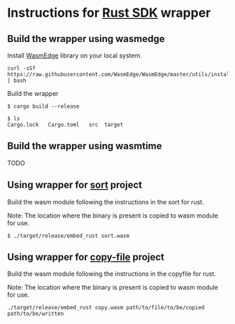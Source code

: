 # Instructions for [Rust SDK](https://wasmedge.org/book/en/sdk/rust.html) wrapper

## Build the wrapper using wasmedge

Install [WasmEdge](https://wasmedge.org/book/en/quick_start/install.html) library on your local system.

```console
curl -sSf https://raw.githubusercontent.com/WasmEdge/WasmEdge/master/utils/install.sh | bash
```

Build the wrapper

```console
$ cargo build --release
```

```console
$ ls
Cargo.lock   Cargo.toml   src  target
```

## Build the wrapper using wasmtime

TODO

## Using wrapper for [sort](../../sort/rust/) project

Build the wasm module following the instructions in the sort for rust.

Note: The location where the binary is present is copied to wasm module for use.

```console
$ ./target/release/embed_rust sort.wasm
```

## Using wrapper for [copy-file](../../copy-file/go/) project

Build the wasm module following the instructions in the copyfile for rust.

Note: The location where the binary is present is copied to wasm module for use.

```console
./target/release/embed_rust copy.wasm path/to/file/to/be/copied path/to/be/written
```